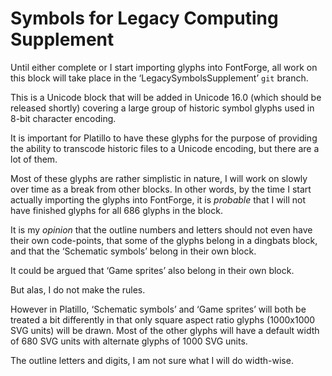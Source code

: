 Symbols for Legacy Computing Supplement
=======================================

Until either complete or I start importing glyphs into FontForge, all work on
this block will take place in the ‘LegacySymbolsSupplement’ `git` branch.

This is a Unicode block that will be added in Unicode 16.0 (which should be
released shortly) covering a large group of historic symbol glyphs used in 8-bit
character encoding.

It is important for Platillo to have these glyphs for the purpose of providing
the ability to transcode historic files to a Unicode encoding, but there are a
lot of them.

Most of these glyphs are rather simplistic in nature, I will work on slowly over
time as a break from other blocks. In other words, by the time I start actually
importing the glyphs into FontForge, it is *probable* that I will not have
finished glyphs for all 686 glyphs in the block.

It is my *opinion* that the outline numbers and letters should not even have
their own code-points, that some of the glyphs belong in a dingbats block, and
that the ‘Schematic symbols’ belong in their own block.

It could be argued that ‘Game sprites’ also belong in their own block.

But alas, I do not make the rules.

However in Platillo, ‘Schematic symbols’ and ‘Game sprites’ will both be treated
a bit differently in that only square aspect ratio glyphs (1000x1000 SVG units)
will be drawn. Most of the other glyphs will have a default width of 680 SVG
units with alternate glyphs of 1000 SVG units.

The outline letters and digits, I am not sure what I will do width-wise.
